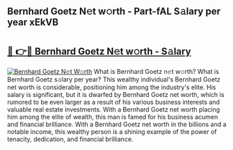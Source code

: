 ## Bernhard Goetz N𝚎t w𝚘rth - Part-fAL S𝚊lary per year xEkVB

# <h2><a href="http://gc41bsv.nevu.top/?p=Bernhard+Goetz">🔗 👉🔴 Bernhard Goetz N𝚎t w𝚘rth - S𝚊lary</a></h2>

[![Bernhard Goetz N𝚎t W𝚘rth](https://i.imgur.com/Oavwk0R.jpeg)](http://gc41bsv.nevu.top/?p=Bernhard+Goetz)
What is Bernhard Goetz n𝚎t w𝚘rth? What is Bernhard Goetz s𝚊lary per year?
This wealthy individual's Bernhard Goetz net worth is considerable, positioning him among the industry's elite. His salary is significant, but it is dwarfed by Bernhard Goetz net worth, which is rumored to be even larger as a result of his various business interests and valuable real estate investments. With a Bernhard Goetz net worth placing him among the elite of wealth, this man is famed for his business acumen and financial brilliance. With a Bernhard Goetz net worth in the billions and a notable income, this wealthy person is a shining example of the power of tenacity, dedication, and financial brilliance.
